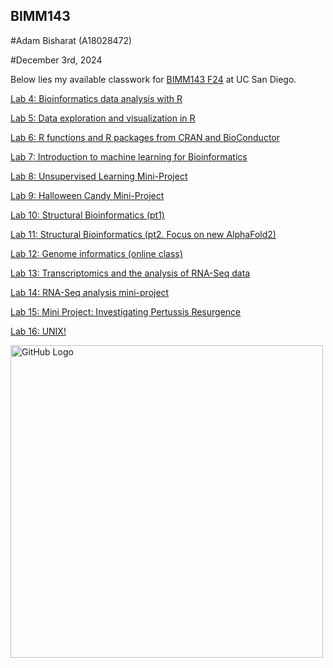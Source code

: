 ## BIMM143

#Adam Bisharat (A18028472)

#December 3rd, 2024


Below lies my available classwork for [BIMM143 F24](https://bioboot.github.io/bimm143_F24/schedule/) at UC San Diego.


[Lab 4: Bioinformatics data analysis with R](https://github.com/Adambish67/BIMM143_Github/tree/main/Lab%204%20Optional%20Extra%20Credit)

[Lab 5: Data exploration and visualization in R](https://github.com/Adambish67/BIMM143_Github/tree/main/Class05)

[Lab 6: R functions and R packages from CRAN and BioConductor](https://github.com/Adambish67/BIMM143_Github/tree/main/Class%2006)

[Lab 7: Introduction to machine learning for Bioinformatics](https://github.com/Adambish67/BIMM143_Github/tree/main/Class07)

[Lab 8: Unsupervised Learning Mini-Project](https://github.com/Adambish67/BIMM143_Github/tree/main/Class08)

[Lab 9: Halloween Candy Mini-Project](https://github.com/Adambish67/BIMM143_Github/tree/main/Lab09)

[Lab 10: Structural Bioinformatics (pt1)](https://github.com/Adambish67/BIMM143_Github/tree/main/Class10%20(Halloweeen))

[Lab 11: Structural Bioinformatics (pt2. Focus on new AlphaFold2)](https://github.com/Adambish67/BIMM143_Github/tree/main/Class11)

[Lab 12: Genome informatics (online class)](https://github.com/Adambish67/BIMM143_Github/tree/main/Class%2012)

[Lab 13: Transcriptomics and the analysis of RNA-Seq data](https://github.com/Adambish67/BIMM143_Github/tree/main/Lab13)

[Lab 14: RNA-Seq analysis mini-project](https://github.com/Adambish67/BIMM143_Github/tree/main/Lab%2014)

[Lab 15: Mini Project: Investigating Pertussis Resurgence](https://github.com/Adambish67/BIMM143_Github/tree/main/Lab%2015)

[Lab 16: UNIX!](https://github.com/Adambish67/BIMM143_Github/tree/main/Lab%2016%202)



<img src="https://external-content.duckduckgo.com/iu/?u=https%3A%2F%2Fcdn.dribbble.com%2Fusers%2F795597%2Fscreenshots%2F3443932%2Fcomp-2.gif&f=1&nofb=1&ipt=349a313e80b192d79c0c29145d77fb613f03a5cb9478f77778026399bd79b90c&ipo=images" alt="GitHub Logo" width="500">